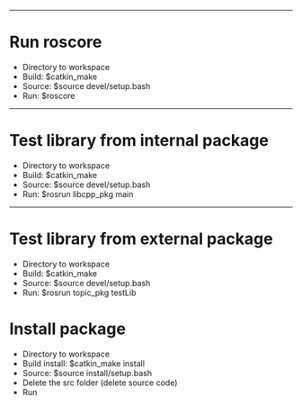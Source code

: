 --------------------------------------------------------------------------------------
# Run roscore
- Directory to workspace
- Build: $catkin_make
- Source: $source devel/setup.bash
- Run: $roscore

--------------------------------------------------------------------------------------
# Test library from internal package
- Directory to workspace
- Build: $catkin_make
- Source: $source devel/setup.bash
- Run: $rosrun libcpp_pkg main

--------------------------------------------------------------------------------------
# Test library from external package
- Directory to workspace
- Build: $catkin_make
- Source: $source devel/setup.bash
- Run: $rosrun topic_pkg testLib

# Install package
- Directory to workspace
- Build install: $catkin_make install
- Source: $source install/setup.bash
- Delete the src folder (delete source code)
- Run